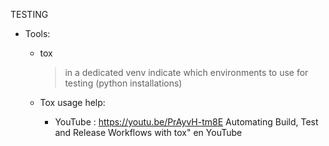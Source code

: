 TESTING

* Tools:

    * tox

        >   in a dedicated venv
        >   indicate which environments to use for testing (python installations)


    * Tox usage help:
    
        * YouTube : https://youtu.be/PrAyvH-tm8E
        Automating Build, Test and Release Workflows with tox" en YouTube

